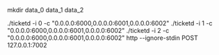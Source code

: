 mkdir data_0 data_1 data_2

./ticketd -i 0 -c "0.0.0.0:6000,0.0.0.0:6001,0.0.0.0:6002"
./ticketd -i 1 -c "0.0.0.0:6000,0.0.0.0:6001,0.0.0.0:6002"
./ticketd -i 2 -c "0.0.0.0:6000,0.0.0.0:6001,0.0.0.0:6002"
http --ignore-stdin POST 127.0.0.1:7002
